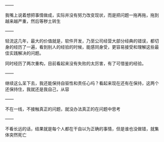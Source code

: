 ——

我嘴上说着想把事情做成，实际并没有努力改变现状，而是把问题一拖再拖，拖到越来越严重，然后等秽土转生

——

轻流这几年，最大的价值就是，软件开发，乃至公司经营大部分经典的错误，都切身的经历了一遍，看到别人的经验的时候，能感同身受，更容易接受和理解这些最佳实践解决的问题。

同时经历了两次重构，目前看起来没有失败的太厉害，有了可借鉴的经验。

——

继续这么呆下去，我还能保持自驱性和责任心吗？看起来现在还有在保持，这两个还保持住，我就还是我自己，从容

——

不在一线，不接触真正的问题，就没办法真正的在问题中思考

——

不看长远的话，结果就是每个人都在干自以为正确的事情，但是谁也没做错，就集体突然死亡